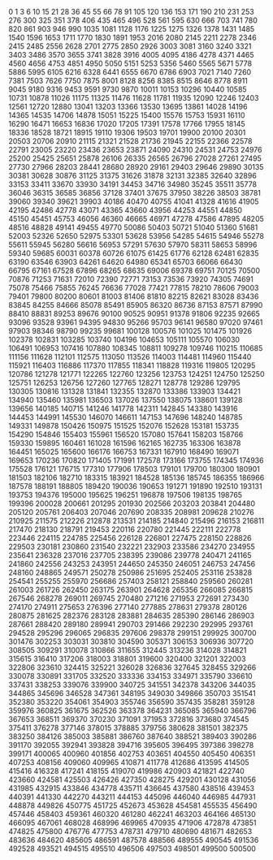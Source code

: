 
0
1
3
6
10
15
21
28
36
45
55
66
78
91
105
120
136
153
171
190
210
231
253
276
300
325
351
378
406
435
465
496
528
561
595
630
666
703
741
780
820
861
903
946
990
1035
1081
1128
1176
1225
1275
1326
1378
1431
1485
1540
1596
1653
1711
1770
1830
1891
1953
2016
2080
2145
2211
2278
2346
2415
2485
2556
2628
2701
2775
2850
2926
3003
3081
3160
3240
3321
3403
3486
3570
3655
3741
3828
3916
4005
4095
4186
4278
4371
4465
4560
4656
4753
4851
4950
5050
5151
5253
5356
5460
5565
5671
5778
5886
5995
6105
6216
6328
6441
6555
6670
6786
6903
7021
7140
7260
7381
7503
7626
7750
7875
8001
8128
8256
8385
8515
8646
8778
8911
9045
9180
9316
9453
9591
9730
9870
10011
10153
10296
10440
10585
10731
10878
11026
11175
11325
11476
11628
11781
11935
12090
12246
12403
12561
12720
12880
13041
13203
13366
13530
13695
13861
14028
14196
14365
14535
14706
14878
15051
15225
15400
15576
15753
15931
16110
16290
16471
16653
16836
17020
17205
17391
17578
17766
17955
18145
18336
18528
18721
18915
19110
19306
19503
19701
19900
20100
20301
20503
20706
20910
21115
21321
21528
21736
21945
22155
22366
22578
22791
23005
23220
23436
23653
23871
24090
24310
24531
24753
24976
25200
25425
25651
25878
26106
26335
26565
26796
27028
27261
27495
27730
27966
28203
28441
28680
28920
29161
29403
29646
29890
30135
30381
30628
30876
31125
31375
31626
31878
32131
32385
32640
32896
33153
33411
33670
33930
34191
34453
34716
34980
35245
35511
35778
36046
36315
36585
36856
37128
37401
37675
37950
38226
38503
38781
39060
39340
39621
39903
40186
40470
40755
41041
41328
41616
41905
42195
42486
42778
43071
43365
43660
43956
44253
44551
44850
45150
45451
45753
46056
46360
46665
46971
47278
47586
47895
48205
48516
48828
49141
49455
49770
50086
50403
50721
51040
51360
51681
52003
52326
52650
52975
53301
53628
53956
54285
54615
54946
55278
55611
55945
56280
56616
56953
57291
57630
57970
58311
58653
58996
59340
59685
60031
60378
60726
61075
61425
61776
62128
62481
62835
63190
63546
63903
64261
64620
64980
65341
65703
66066
66430
66795
67161
67528
67896
68265
68635
69006
69378
69751
70125
70500
70876
71253
71631
72010
72390
72771
73153
73536
73920
74305
74691
75078
75466
75855
76245
76636
77028
77421
77815
78210
78606
79003
79401
79800
80200
80601
81003
81406
81810
82215
82621
83028
83436
83845
84255
84666
85078
85491
85905
86320
86736
87153
87571
87990
88410
88831
89253
89676
90100
90525
90951
91378
91806
92235
92665
93096
93528
93961
94395
94830
95266
95703
96141
96580
97020
97461
97903
98346
98790
99235
99681
100128
100576
101025
101475
101926
102378
102831
103285
103740
104196
104653
105111
105570
106030
106491
106953
107416
107880
108345
108811
109278
109746
110215
110685
111156
111628
112101
112575
113050
113526
114003
114481
114960
115440
115921
116403
116886
117370
117855
118341
118828
119316
119805
120295
120786
121278
121771
122265
122760
123256
123753
124251
124750
125250
125751
126253
126756
127260
127765
128271
128778
129286
129795
130305
130816
131328
131841
132355
132870
133386
133903
134421
134940
135460
135981
136503
137026
137550
138075
138601
139128
139656
140185
140715
141246
141778
142311
142845
143380
143916
144453
144991
145530
146070
146611
147153
147696
148240
148785
149331
149878
150426
150975
151525
152076
152628
153181
153735
154290
154846
155403
155961
156520
157080
157641
158203
158766
159330
159895
160461
161028
161596
162165
162735
163306
163878
164451
165025
165600
166176
166753
167331
167910
168490
169071
169653
170236
170820
171405
171991
172578
173166
173755
174345
174936
175528
176121
176715
177310
177906
178503
179101
179700
180300
180901
181503
182106
182710
183315
183921
184528
185136
185745
186355
186966
187578
188191
188805
189420
190036
190653
191271
191890
192510
193131
193753
194376
195000
195625
196251
196878
197506
198135
198765
199396
200028
200661
201295
201930
202566
203203
203841
204480
205120
205761
206403
207046
207690
208335
208981
209628
210276
210925
211575
212226
212878
213531
214185
214840
215496
216153
216811
217470
218130
218791
219453
220116
220780
221445
222111
222778
223446
224115
224785
225456
226128
226801
227475
228150
228826
229503
230181
230860
231540
232221
232903
233586
234270
234955
235641
236328
237016
237705
238395
239086
239778
240471
241165
241860
242556
243253
243951
244650
245350
246051
246753
247456
248160
248865
249571
250278
250986
251695
252405
253116
253828
254541
255255
255970
256686
257403
258121
258840
259560
260281
261003
261726
262450
263175
263901
264628
265356
266085
266815
267546
268278
269011
269745
270480
271216
271953
272691
273430
274170
274911
275653
276396
277140
277885
278631
279378
280126
280875
281625
282376
283128
283881
284635
285390
286146
286903
287661
288420
289180
289941
290703
291466
292230
292995
293761
294528
295296
296065
296835
297606
298378
299151
299925
300700
301476
302253
303031
303810
304590
305371
306153
306936
307720
308505
309291
310078
310866
311655
312445
313236
314028
314821
315615
316410
317206
318003
318801
319600
320400
321201
322003
322806
323610
324415
325221
326028
326836
327645
328455
329266
330078
330891
331705
332520
333336
334153
334971
335790
336610
337431
338253
339076
339900
340725
341551
342378
343206
344035
344865
345696
346528
347361
348195
349030
349866
350703
351541
352380
353220
354061
354903
355746
356590
357435
358281
359128
359976
360825
361675
362526
363378
364231
365085
365940
366796
367653
368511
369370
370230
371091
371953
372816
373680
374545
375411
376278
377146
378015
378885
379756
380628
381501
382375
383250
384126
385003
385881
386760
387640
388521
389403
390286
391170
392055
392941
393828
394716
395605
396495
397386
398278
399171
400065
400960
401856
402753
403651
404550
405450
406351
407253
408156
409060
409965
410871
411778
412686
413595
414505
415416
416328
417241
418155
419070
419986
420903
421821
422740
423660
424581
425503
426426
427350
428275
429201
430128
431056
431985
432915
433846
434778
435711
436645
437580
438516
439453
440391
441330
442270
443211
444153
445096
446040
446985
447931
448878
449826
450775
451725
452673
453628
454581
455535
456490
457446
458403
459361
460320
461280
462241
463203
464166
465130
466095
467061
468028
468996
469965
470935
471906
472878
473851
474825
475800
476776
477753
478731
479710
480690
481671
482653
483636
484620
485605
486591
487578
488566
489555
490545
491536
492528
493521
494515
495510
496506
497503
498501
499500
500500

